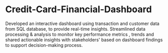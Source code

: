 # Credit-Card-Financial-Dashboard
Developed an interactive dashboard using transaction and customer data from SQL database, to provide real-time insights. Streamlined data processing & analysis to monitor key performance metrics , trends and shared actionable insights with stakeholders' based on dashboard findings to support decision-making process.
